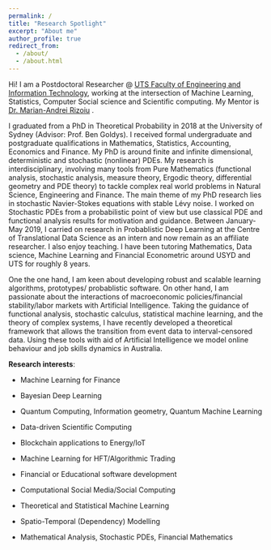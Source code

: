 ```yaml
---
permalink: /
title: "Research Spotlight"
excerpt: "About me"
author_profile: true
redirect_from: 
  - /about/
  - /about.html
---
```


Hi! I am a Postdoctoral Researcher @ [UTS Faculty of Engineering and Information Technology](https://www.uts.edu.au/about/faculty-engineering-and-information-technology/computer-science), working at the intersection of  Machine Learning, Statistics, Computer Social science and Scientific computing. My Mentor is [Dr. Marian-Andrei Rizoiu](http://www.rizoiu.eu) .

I graduated from a PhD in Theoretical Probability in 2018 at the University of Sydney (Advisor: Prof. Ben Goldys). I received formal undergraduate and postgraduate qualifications in Mathematics, Statistics, Accounting, Economics and Finance. My PhD is around finite and infinite dimensional, deterministic and stochastic (nonlinear) PDEs. My research is interdisciplinary, involving many tools from Pure Mathematics (functional analysis, stochastic analysis, measure theory, Ergodic theory, differential geometry and PDE theory) to tackle complex real world problems in Natural Science, Engineering and Finance. The main theme of my PhD research lies in stochastic Navier-Stokes equations with stable Lévy noise. I worked on Stochastic PDEs from a probabilistic point of view but use classical PDE and functional analysis results for motivation and guidance. Between January-May 2019, I  carried on research in Probablistic Deep Learning at the Centre of Translational Data Science as an intern and now remain as an affiliate researcher. I also enjoy teaching. I have been tutoring Mathematics, Data science, Machine Learning and Financial Econometric around USYD and UTS for roughly 8 years.

One the one hand, I am keen about developing robust and scalable learning algorithms, prototypes/ probablistic software. On other hand, I am passionate about the interactions of macroeconomic policies/financial stability/labor markets with Artificial Intelligence. Taking the guidance of functional analysis, stochastic calculus, statistical machine learning, and the theory of complex systems, I have recently developed a theoretical framework that allows the transition from event data to interval-censored data. Using these tools with aid of Artificial Intelligence we model online behaviour and job skills dynamics in Australia. 

**Research interests**: 

* Machine Learning for Finance

* Bayesian Deep Learning

* Quantum Computing, Information geometry, Quantum Machine Learning

* Data-driven Scientific Computing

* Blockchain applications to Energy/IoT 

* Machine Learning for HFT/Algorithmic Trading

* Financial or Educational software development

* Computational Social Media/Social Computing

* Theoretical and Statistical Machine Learning

* Spatio-Temporal (Dependency) Modelling 

* Mathematical Analysis, Stochastic PDEs, Financial Mathematics